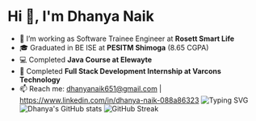 # Hi 👋, I'm Dhanya Naik

- 🔭 I’m working as Software Trainee Engineer at **Rosett Smart Life**
- 🎓 Graduated in BE ISE at **PESITM Shimoga** (8.65 CGPA)
- 💻 Completed **Java Course at Elewayte**
- 🌱 Completed **Full Stack Development Internship at Varcons Technology**
- 📫 Reach me: dhanyanaik651@gmail.com | https://www.linkedin.com/in/dhanya-naik-088a86323
![Typing SVG](https://readme-typing-svg.herokuapp.com?size=22&color=228B22&center=true&vCenter=true&width=600&lines=Software+Trainee+Engineer;Full+Stack+Developer;Passionate+Learner)
![Dhanya's GitHub stats](https://github-readme-stats.vercel.app/api?username=yourusername&show_icons=true&theme=radical)
![GitHub Streak](https://streak-stats.demolab.com/?user=yourusername&theme=dark)
